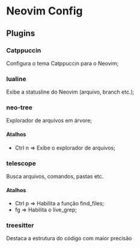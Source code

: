 # Neovim Config

## Plugins

### Catppuccin 

Configura o tema Catppuccin para o Neovim;

### lualine

Exibe a statusline do Neovim (arquivo, branch etc.);

### neo-tree

Explorador de arquivos em árvore;

#### Atalhos

- Ctrl n => Exibe o explorador de arquivos;

### telescope

Busca arquivos, comandos, pastas etc.

#### Atalhos

- Ctrl p => Habilita a função find_files;
- <leader>fg => Habilita o live_grep;

### treesitter

Destaca a estrutura do código com maior precisão
